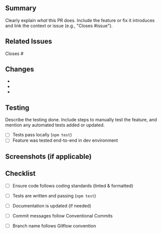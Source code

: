 ## Summary
Clearly explain *what* this PR does. Include the feature or fix it introduces and link the context or issue (e.g., "Closes #issue").

## Related Issues
Closes #

## Changes
- 
- 
- 

## Testing
Describe the testing done. Include steps to manually test the feature, and mention any automated tests added or updated.
- [ ] Tests pass locally (`npm test`)
- [ ] Feature was tested end-to-end in dev environment

## Screenshots (if applicable)

## Checklist
- [ ] Ensure code follows coding standards (linted & formatted)
- [ ] Tests are written and passing (`npm test`)
- [ ] Documentation is updated (if needed)
- [ ] Commit messages follow Conventional Commits
- [ ] Branch name follows Gitflow convention

